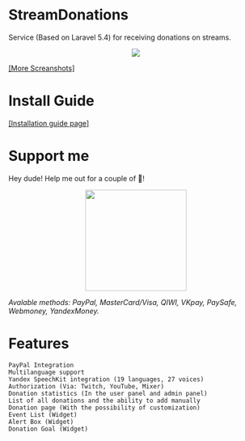 # StreamDonations
Service (Based on Laravel 5.4) for receiving donations on streams.
<p align="center"><a href="https://github.com/JsonDeveloper/StreamDonations/wiki/Screanshots"><img src="https://user-images.githubusercontent.com/10038023/54754536-688dcf80-4bec-11e9-9f71-859ed4f7892f.png"></a></p>
<a href="https://github.com/JsonDeveloper/StreamDonations/wiki/Screanshots">[More Screanshots]</a>

# Install Guide
<a href="https://jsondeveloper.github.io/StreamDonations">[Installation guide page]</a>

# Support me
Hey dude! Help me out for a couple of :beers:!
<p align="center"><a href="https://www.donationalerts.com/r/jquery"><img src="http://stopbullyingdayton.org/wp-content/uploads/2018/05/fixed-donate.png" width="200"></a></p>
<i>Avalable methods: PayPal, MasterCard/Visa, QIWI, VKpay, PaySafe, Webmoney, YandexMoney.</i>

# Features
    PayPal Integration
    Multilanguage support
    Yandex SpeechKit integration (19 languages, 27 voices)
    Authorization (Via: Twitch, YouTube, Mixer)
    Donation statistics (In the user panel and admin panel)
    List of all donations and the ability to add manually
    Donation page (With the possibility of customization)
    Event List (Widget)
    Alert Box (Widget)
    Donation Goal (Widget)

